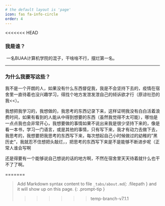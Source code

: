 ```yaml
---
# the default layout is 'page'
icon: fas fa-info-circle
order: 4
---
```


<<<<<<< HEAD
### 我是谁？

​	一名BUAA计算机学院的混子，干啥啥不行，摆烂第一名。

---

### 为什么我要写这些？

​	我不是一个开朗的人，如果没有什么东西督促我，我是不会坚持下去的，疫情在宿舍里一直待着也没兴趣学习，得找个地方发泄发泄自己的倾诉欲才行（原谅社恐的我<<）。

​	我想把我学习的，我想做的，我思考的东西记录下来，这样证明我没有白白活着浪费时间，如果有看到的人能从中得到想要的东西（虽然我觉得不太可能），哪怕是一点点我也会非常开心，我想要做的事情如果不说出来我是很少坚持下来的，像是看一本书，学习一门语言，或是其他的事情，只有写下来，我才有动力去做下去，我思考的，我想要把我思考的东西写下来，每次想起自己小时候做过的幼稚的”黑历史“，我就忍不住想把头敲烂，，把思考的东西写下来是不是能够不断进步呢（正常人谁会写啊

​	还是得要有一个能够说自己想说的话的地方啊，不然在宿舍里天天待着就什么也干不了了啊。

=======
> Add Markdown syntax content to file `_tabs/about.md`{: .filepath } and it will show up on this page.
{: .prompt-tip }
>>>>>>> temp-branch-v7.1.1
